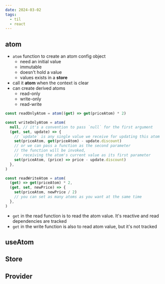 ```yaml
---
date: 2024-03-02
tags:
  - til
  - react
---
```


## atom

- `atom` function to create an atom config object
  - need an initial value
  - immutable
  - doesn't hold a value
  - values exists in a **store**
- call it **atom** when the context is clear
- can create derived atoms
  - read-only
  - write-only
  - read-write

```js
const readOnlyAtom = atom((get) => get(priceAtom) * 2)

const writeOnlyAtom = atom(
  null, // it's a convention to pass `null` for the first argument
  (get, set, update) => {
    // `update` is any single value we receive for updating this atom
    set(priceAtom, get(priceAtom) - update.discount)
    // or we can pass a function as the second parameter
    // the function will be invoked,
    //  receiving the atom's current value as its first parameter
    set(priceAtom, (price) => price - update.discount)
  },
)

const readWriteAtom = atom(
  (get) => get(priceAtom) * 2,
  (get, set, newPrice) => {
    set(priceAtom, newPrice / 2)
    // you can set as many atoms as you want at the same time
  },
)
```

- `get` in the read function is to read the atom value. It's reactive and read dependencies are tracked
- `get` in the write function is also to read atom value, but it's not tracked


## useAtom


## Store



## Provider